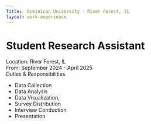 ```yaml
---
Title:  Dominican University - River Forest, IL
layout: work-experience
---
```


# Student Research Assistant
Location: River Forest, IL\
From: September 2024 - April 2025\
Duties & Responsibilities 

- Data Collection
- Data Analysis
- Data Visualization,
- Survey Distribution
- Interview Conduction
- Presentation